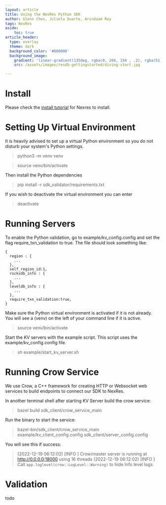 ```yaml
---
layout: article
title: Using the NexRes Python SDK
author: Glenn Chen, Julieta Duarte, Arindaam Roy
tags: NexRes
aside:
    toc: true
article_header:
  type: overlay
  theme: dark
  background_color: '#000000'
  background_image:
    gradient: 'linear-gradient(135deg, rgba(0, 204, 154 , .2), rgba(51, 154, 154, .2))'
    src: /assets/images/resdb-gettingstarted/diving-start.jpg

---
```



# Install
Please check the [install tutorial](https://blog.resilientdb.com/2022/09/28/GettingStartedNexRes.html) for Nexres to install.

# Setting Up Virtual Environment
It is heavily advised to set up a virtual Python environment so you do not disturb your system's Python settings.

  > python3 -m venv venv

  > source venv/bin/activate

Then install the Python dependencies

  > pip install -r sdk_validator/requirements.txt

If you wish to deactivate the virtual environment you can enter
  > deactivate

# Running Servers
To enable the Python validation, go to example/kv_config.config and set the flag require_txn_validation to true. The file should look something like:

    {
      region : {
        ...
      },
      self_region_id:1,
      rocksdb_info : {
        ...
      },
      leveldb_info : {
        ...
      },
      require_txn_validation:true,
    }
Make sure the Python virtual environment is activated if it is not already. You will see a (venv) on the left of your command line if it is active.
  > source venv/bin/activate

Start the KV servers with the example script. This script uses the example/kv_config.config file.
  > sh example/start_kv_server.sh

# Running Crow Service
We use Crow, a C++ framework for creating HTTP or Websocket web services to build endpoints to connect our SDK to NexRes.

In another terminal shell after starting KV Server build the crow service: 
  > bazel build sdk_client/crow_service_main

Run the binary to start the service:
  > bazel-bin/sdk_client/crow_service_main example/kv_client_config.config sdk_client/server_config.config

You will see this if success: 
  > (2022-12-19 06:12:02) [INFO    ] Crow/master server is running at http://0.0.0.0:18000 using 16 threads
  > (2022-12-19 06:12:02) [INFO    ] Call `app.loglevel(crow::LogLevel::Warning)` to hide Info level logs

# Validation
todo
